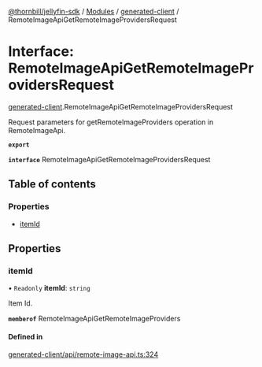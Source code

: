 [@thornbill/jellyfin-sdk](../README.md) / [Modules](../modules.md) / [generated-client](../modules/generated_client.md) / RemoteImageApiGetRemoteImageProvidersRequest

# Interface: RemoteImageApiGetRemoteImageProvidersRequest

[generated-client](../modules/generated_client.md).RemoteImageApiGetRemoteImageProvidersRequest

Request parameters for getRemoteImageProviders operation in RemoteImageApi.

**`export`**

**`interface`** RemoteImageApiGetRemoteImageProvidersRequest

## Table of contents

### Properties

- [itemId](generated_client.RemoteImageApiGetRemoteImageProvidersRequest.md#itemid)

## Properties

### itemId

• `Readonly` **itemId**: `string`

Item Id.

**`memberof`** RemoteImageApiGetRemoteImageProviders

#### Defined in

[generated-client/api/remote-image-api.ts:324](https://github.com/jellyfin/jellyfin-sdk-typescript/blob/7402732/src/generated-client/api/remote-image-api.ts#L324)

